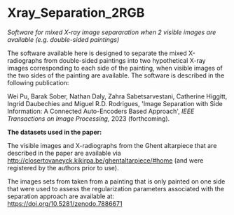 # Xray_Separation_2RGB
<i> Software for mixed X-ray image separaration when 2 visible images are available (e.g. double-sided paintings)</i>



The software available here is designed to separate the mixed X-radiographs from double-sided paintings into two hypothetical X-ray images corresponding to each side of the painting, when visible images of the two sides of the painting are available. The software is described in the following publication:

Wei Pu, Barak Sober, Nathan Daly, Zahra Sabetsarvestani, Catherine Higgitt, Ingrid Daubechies and Miguel R.D. Rodrigues, 'Image Separation with Side Information: A Connected Auto-Encoders Based Approach', <i>IEEE Transactions on Image Processing,</i> 2023 (forthcoming).



<b>The datasets used in the paper:</b>

The visible images and X-radiographs from the Ghent altarpiece that are described in the paper are available via http://closertovaneyck.kikirpa.be/ghentaltarpiece/#home (and were registered by the authors prior to use). 

The images sets from taken from a painting that is only painted on one side that were used to assess the regularization parameters associated with the separation approach are available at: https://doi.org/10.5281/zenodo.7886671
